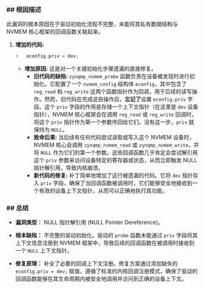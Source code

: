 ### **## 根因描述**

此漏洞的根本原因在于驱动初始化流程不完整，未能将其私有数据结构与 NVMEM 核心框架的回调函数关联起来。

1.  **增加的代码:**
    ```c
    +	econfig.priv = dev;
    ```
    *   **增加原因:** 这是对一个关键初始化步骤遗漏的直接修复。
        *   **旧代码的缺陷:** `zynqmp_nvmem_probe` 函数负责在设备被发现时进行初始化。它配置了一个 `nvmem_config` 结构体 `econfig`，其中包含了 `reg_read` 和 `reg_write` 这两个函数指针作为回调，用于后续的读写操作。然而，旧代码在完成这些操作后，**忘记了**设置 `econfig.priv` 字段。这个 `priv` 字段的作用是存储一个上下文指针（在这里是 `dev` 设备指针），NVMEM 核心框架会在调用 `reg_read` 或 `reg_write` 回调时，将这个 `priv` 指针作为第一个参数传回给它们。没有这一步，`priv` 就保持为 `NULL`。
        *   **致命后果:** 当后续有任何代码尝试读取或写入这个 NVMEM 设备时，NVMEM 核心会调用 `zynqmp_nvmem_read` 或 `zynqmp_nvmem_write`，并将 `NULL` 作为它们的第一个参数。这些回调函数几乎肯定会尝试解引用这个 `priv` 参数来访问设备特定的寄存器或状态，从而立即触发 NULL 指针解引用，导致内核崩溃。
        *   **新代码的修复:** 补丁简单地增加了这行被遗漏的代码。它将 `dev` 指针存入 `priv` 字段，确保了当回调函数被调用时，它们能够安全地接收到一个有效的设备上下文指针，从而可以正确地执行其功能。

### **## 总结**

*   **漏洞类型：**
    NULL 指针解引用 (NULL Pointer Dereference)。

*   **根本缺陷：**
    不完整的驱动初始化。驱动的 `probe` 函数未能通过 `priv` 字段将其上下文信息注册到 NVMEM 框架中，导致后续的回调函数在被调用时接收到一个 `NULL` 上下文指针。

*   **修复原理：**
    补全了必要的回调上下文注册。修复方案通过添加缺失的 `econfig.priv = dev;` 赋值，遵循了标准的内核回调注册模式，确保了驱动的回调函数能够在其生命周期内被安全地调用并访问到正确的设备上下文。